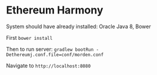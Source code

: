 # Ethereum Harmony


System should have already installed: Oracle Java 8, Bower

First `bower install`

Then to run server: `gradlew bootRun -Dethereumj.conf.file=conf/morden.conf`

Navigate to `http://localhost:8080`


